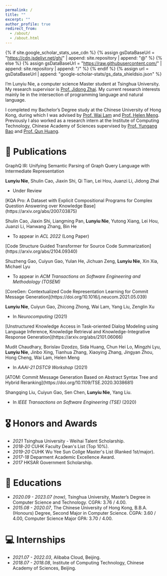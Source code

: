 ```yaml
---
permalink: /
title: ""
excerpt: ""
author_profile: true
redirect_from: 
  - /about/
  - /about.html
---
```


{% if site.google_scholar_stats_use_cdn %}
{% assign gsDataBaseUrl = "https://cdn.jsdelivr.net/gh/" | append: site.repository | append: "@" %}
{% else %}
{% assign gsDataBaseUrl = "https://raw.githubusercontent.com/" | append: site.repository | append: "/" %}
{% endif %}
{% assign url = gsDataBaseUrl | append: "google-scholar-stats/gs_data_shieldsio.json" %}

<span class='anchor' id='about-me'></span>

I’m Lunyiu Nie, a computer science Master student at Tsinghua University. My research supervisor is [Prof. Jidong Zhai](https://pacman.cs.tsinghua.edu.cn/~zjd/). My current research interests mainly lie in the intersection of programming language and natural language.

I completed my Bachelor’s Degree study at the Chinese University of Hong Kong, during which I was advised by [Prof. Wai Lam](http://www1.se.cuhk.edu.hk/~textmine/) and [Prof. Helen Meng](https://www.se.cuhk.edu.hk/people/academic-staff/prof-meng-mei-ling-helen/). Previously I also worked as a research intern at the Institute of Computing Technology, Chinese Academy of Sciences supervised by [Prof. Yungang Bao](http://acs.ict.ac.cn/baoyg/) and [Prof. Qun Huang](https://huangqundl.github.io/).


<!-- # 🔥 News
- *2022.02*: &nbsp;🎉🎉 Lorem ipsum dolor sit amet, consectetur adipiscing elit. Vivamus ornare aliquet ipsum, ac tempus justo dapibus sit amet. 
- *2022.02*: &nbsp;🎉🎉 Lorem ipsum dolor sit amet, consectetur adipiscing elit. Vivamus ornare aliquet ipsum, ac tempus justo dapibus sit amet.  -->

# 📝 Publications 
<div class='paper-box-text' markdown="1">
GraphQ IR: Unifying Semantic Parsing of Graph Query Language with Intermediate Representation

**Lunyiu Nie**, Shulin Cao, Jiaxin Shi, Qi Tian, Lei Hou, Juanzi Li, Jidong Zhai

- Under Review
</div>

<div class='paper-box-text' markdown="1">
[KQA Pro: A Dataset with Explicit Compositional Programs for Complex Question Answering over Knowledge Base](https://arxiv.org/abs/2007.03875)

Shulin Cao, Jiaxin Shi, Liangming Pan, **Lunyiu Nie**, Yutong Xiang, Lei Hou, Juanzi Li, Hanwang Zhang, Bin He

- To appear in _ACL 2022_ (Long Paper)
</div>

<div class='paper-box-text' markdown="1">
[Code Structure Guided Transformer for Source Code Summarization](https://arxiv.org/abs/2104.09340)

Shuzheng Gao, Cuiyun Gao, Yulan He, Jichuan Zeng, **Lunyiu Nie**, Xin Xia, Michael Lyu

- To appear in _ACM Transactions on Software Engineering and Methodology (TOSEM)_

</div>

<div class='paper-box-text' markdown="1">
[CoreGen: Contextualized Code Representation Learning for Commit Message Generation](https://doi.org/10.1016/j.neucom.2021.05.039)

**Lunyiu Nie**, Cuiyun Gao, Zhicong Zhong, Wai Lam, Yang Liu, Zenglin Xu

- In *Neurocomputing* (2021)

</div>

<div class='paper-box-text' markdown="1">
[Unstructured Knowledge Access in Task-oriented Dialog Modeling using Language Inference, Knowledge Retrieval and Knowledge-Integrative Response Generation](https://arxiv.org/abs/2101.06066)

Mudit Chaudhary, Borislav Dzodzo, Sida Huang, Chun Hei Lo, Mingzhi Lyu, **Lunyiu Nie**, Jinbo Xing, Tianhua Zhang, Xiaoying Zhang, Jingyan Zhou, Hong Cheng, Wai Lam, Helen Meng

- In *AAAI-21 DSTC9 Workshop* (2021)

</div>

<div class='paper-box-text' markdown="1">
[ATOM: Commit Message Generation Based on Abstract Syntax Tree and Hybrid Reranking](https://doi.org/10.1109/TSE.2020.3038681)

Shangqing Liu, Cuiyun Gao, Sen Chen, **Lunyiu Nie**, Yang Liu.

- In *IEEE Transactions on Software Engineering (TSE)* (2020)

</div>

# 🎖 Honors and Awards
- *2021*    Tsinghua University - Weihai Talent Scholarship. 
- *2018-20* CUHK Faculty Dean's List (Top 10%).
- *2019-20* CUHK Wu Yee Sun Collge Master's List (Ranked 1st/major).
- *2017-18* Deparment Academic Excellence Award.
- *2017*    HKSAR Government Scholarship.

# 📖 Educations
- *2020.09 - 2023.07 (now)*, Tsinghua University, Master’s Degree in Computer Science and Technology. CGPA: 3.76 / 4.00. 
- *2015.08 - 2020.07*, The Chinese University of Hong Kong, B.B.A. (Honours) Degree, Second Major in Computer Science. CGPA: 3.60 / 4.00, Computer Science Major GPA: 3.70 / 4.00.

# 💻 Internships
- *2021.07 - 2022.03*, Alibaba Cloud, Beijing.
- *2018.07 - 2018.08*, Institute of Computing Technology, Chinese Academy of Sciences, Beijing.